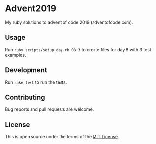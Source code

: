 # Advent2019

My ruby solutions to advent of code 2019 (adventofcode.com).

## Usage

Run `ruby scripts/setup_day.rb 08 3` to create files for day 8 with 3 test examples.

## Development
Run `rake test` to run the tests.

## Contributing

Bug reports and pull requests are welcome.

## License

This is open source under the terms of the [MIT License](https://opensource.org/licenses/MIT).
